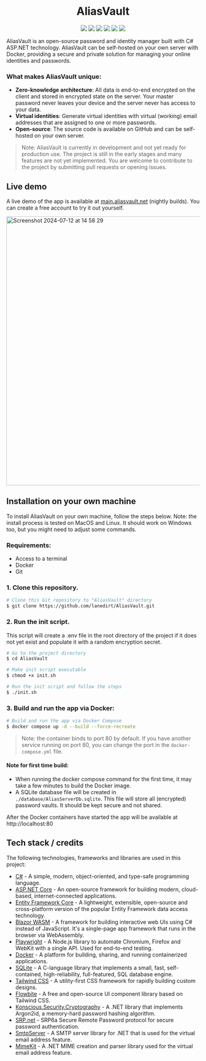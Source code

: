 <div align="center">

<h1>AliasVault</h1>

[<img src="https://img.shields.io/github/v/release/lanedirt/AliasVault?include_prereleases&logo=github">](https://github.com/lanedirt/OGameX/releases)
[<img src="https://img.shields.io/github/actions/workflow/status/lanedirt/AliasVault/docker-compose-build.yml?label=docker-compose%20build">](https://github.com/lanedirt/AliasVault/actions/workflows/docker-compose-build.yml)
[<img src="https://img.shields.io/github/actions/workflow/status/lanedirt/AliasVault/dotnet-build-run-tests.yml?label=unit tests">](https://github.com/lanedirt/AliasVault/actions/workflows/dotnet-build-run-tests.yml)
[<img src="https://img.shields.io/github/actions/workflow/status/lanedirt/AliasVault/dotnet-integration-tests.yml?label=e2e tests">](https://github.com/lanedirt/AliasVault/actions/workflows/dotnet-integration-tests.yml)
[<img src="https://img.shields.io/sonar/coverage/lanedirt_AliasVault?server=https%3A%2F%2Fsonarcloud.io&label=test code coverage">](https://sonarcloud.io/summary/new_code?id=lanedirt_AliasVault)
[<img src="https://img.shields.io/sonar/quality_gate/lanedirt_AliasVault?server=https%3A%2F%2Fsonarcloud.io&label=sonarcloud&logo=sonarcloud">](https://sonarcloud.io/summary/new_code?id=lanedirt_AliasVault)
</div>

AliasVault is an open-source password and identity manager built with C# ASP.NET technology. AliasVault can be self-hosted on your own server with Docker, providing a secure and private solution for managing your online identities and passwords.

### What makes AliasVault unique:
- **Zero-knowledge architecture**: All data is end-to-end encrypted on the client and stored in encrypted state on the server. Your master password never leaves your device and the server never has access to your data.
- **Virtual identities**: Generate virtual identities with virtual (working) email addresses that are assigned to one or more passwords.
- **Open-source**: The source code is available on GitHub and can be self-hosted on your own server.

> Note: AliasVault is currently in development and not yet ready for production use. The project is still in the early stages and many features are not yet implemented. You are welcome to contribute to the project by submitting pull requests or opening issues.

## Live demo
A live demo of the app is available at [main.aliasvault.net](https://main.aliasvault.net) (nightly builds). You can create a free account to try it out yourself.

<img width="700" alt="Screenshot 2024-07-12 at 14 58 29" src="https://github.com/user-attachments/assets/57103f67-dff0-4124-9b33-62137aab5578">

## Installation on your own machine
To install AliasVault on your own machine, follow the steps below. Note: the install process is tested on MacOS and Linux. It should work on Windows too, but you might need to adjust some commands.

### Requirements:
- Access to a terminal
- Docker
- Git

### 1. Clone this repository.

```bash
# Clone this Git repository to "AliasVault" directory
$ git clone https://github.com/lanedirt/AliasVault.git
```

### 2. Run the init script.
This script will create a .env file in the root directory of the project if it does not yet exist and populate it with a random encryption secret.
```bash
# Go to the project directory
$ cd AliasVault

# Make init script executable
$ chmod +x init.sh

# Run the init script and follow the steps
$ ./init.sh
```

### 3. Build and run the app via Docker:

```bash
# Build and run the app via Docker Compose
$ docker compose up -d --build --force-recreate
```
> Note: the container binds to port 80 by default. If you have another service running on port 80, you can change the port in the `docker-compose.yml` file.

#### Note for first time build:
- When running the docker compose command for the first time, it may take a few minutes to build the Docker image.
- A SQLite database file will be created in `./database/AliasServerDb.sqlite`. This file will store all (encrypted) password vaults. It should be kept secure and not shared.

After the Docker containers have started the app will be available at http://localhost:80

## Tech stack / credits
The following technologies, frameworks and libraries are used in this project:

- [C#](https://docs.microsoft.com/en-us/dotnet/csharp/) - A simple, modern, object-oriented, and type-safe programming language.
- [ASP.NET Core](https://dotnet.microsoft.com/apps/aspnet) - An open-source framework for building modern, cloud-based, internet-connected applications.
- [Entity Framework Core](https://docs.microsoft.com/en-us/ef/core/) - A lightweight, extensible, open-source and cross-platform version of the popular Entity Framework data access technology.
- [Blazor WASM](https://dotnet.microsoft.com/apps/aspnet/web-apps/blazor) - A framework for building interactive web UIs using C# instead of JavaScript. It's a single-page app framework that runs in the browser via WebAssembly.
- [Playwright](https://playwright.dev/) - A Node.js library to automate Chromium, Firefox and WebKit with a single API. Used for end-to-end testing.
- [Docker](https://www.docker.com/) - A platform for building, sharing, and running containerized applications.
- [SQLite](https://www.sqlite.org/index.html) - A C-language library that implements a small, fast, self-contained, high-reliability, full-featured, SQL database engine.
- [Tailwind CSS](https://tailwindcss.com/) - A utility-first CSS framework for rapidly building custom designs.
- [Flowbite](https://flowbite.com/) - A free and open-source UI component library based on Tailwind CSS.
- [Konscious.Security.Cryptography](https://github.com/kmaragon/Konscious.Security.Cryptography) - A .NET library that implements Argon2id, a memory-hard password hashing algorithm.
- [SRP.net](https://github.com/secure-remote-password/srp.net) - SRP6a Secure Remote Password protocol for secure password authentication.
- [SmtpServer](https://github.com/cosullivan/SmtpServer) - A SMTP server library for .NET that is used for the virtual email address feature.
- [MimeKit](https://github.com/jstedfast/MimeKit) - A .NET MIME creation and parser library used for the virtual email address feature.
